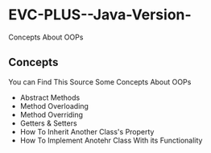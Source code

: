 # EVC-PLUS--Java-Version-
Concepts About OOPs
## Concepts
You can Find This Source Some Concepts  About OOPs
<ul>
  <li>Abstract Methods</li>
  <li>Method Overloading</li>
  <li>Method Overriding </li>
  <li>Getters & Setters </li>
  <li>How To Inherit Another Class's Property</li>
  <li>How To Implement Anotehr Class With its Functionality</li>
 <ul>
